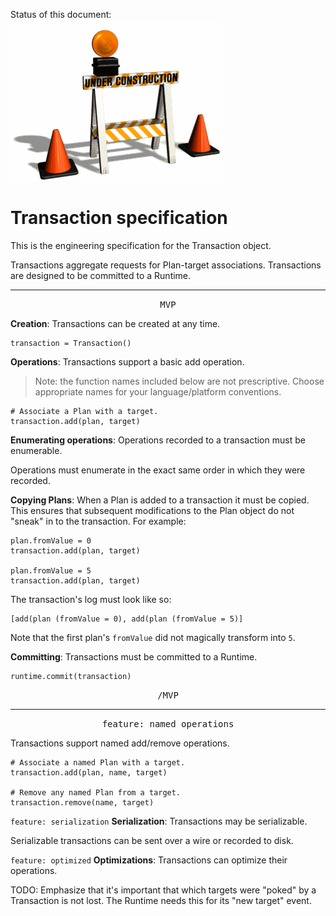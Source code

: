 Status of this document:
![](../../_assets/under-construction-flashing-barracade-animation.gif)

# Transaction specification

This is the engineering specification for the Transaction object.

Transactions aggregate requests for Plan-target associations. Transactions are designed to be committed to a Runtime.

---

<p style="text-align:center"><tt>MVP</tt></p>

**Creation**: Transactions can be created at any time.

    transaction = Transaction()

**Operations**: Transactions support a basic add operation.

> Note: the function names included below are not prescriptive. Choose appropriate names for your language/platform conventions.

    # Associate a Plan with a target.
    transaction.add(plan, target)

**Enumerating operations**: Operations recorded to a transaction must be enumerable.

Operations must enumerate in the exact same order in which they were recorded.

**Copying Plans**: When a Plan is added to a transaction it must be copied. This ensures that subsequent modifications to the Plan object do not "sneak" in to the transaction. For example:

    plan.fromValue = 0
    transaction.add(plan, target)
    
    plan.fromValue = 5
    transaction.add(plan, target)

The transaction's log must look like so:

    [add(plan (fromValue = 0), add(plan (fromValue = 5)]

Note that the first plan's `fromValue` did not magically transform into `5`.

**Committing**: Transactions must be committed to a Runtime.

    runtime.commit(transaction)

<p style="text-align:center"><tt>/MVP</tt></p>

---

<p style="text-align:center"><tt>feature: named operations</tt></p>

Transactions support named add/remove operations.

    # Associate a named Plan with a target.
    transaction.add(plan, name, target)
    
    # Remove any named Plan from a target.
    transaction.remove(name, target)

`feature: serialization` **Serialization**: Transactions may be serializable.

Serializable transactions can be sent over a wire or recorded to disk.

`feature: optimized` **Optimizations**: Transactions can optimize their operations.

TODO: Emphasize that it's important that which targets were "poked" by a Transaction is not lost. The Runtime needs this for its "new target" event.
